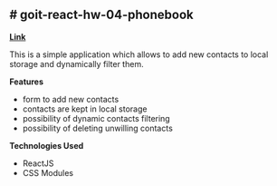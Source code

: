 <h2> # goit-react-hw-04-phonebook </h2>

**[Link](https://marcinwrembel.github.io/goit-react-hw-04-phonebook/)**


This is a simple application which allows to add new contacts to local storage and dynamically filter them.

**Features**

- form to add new contacts
- contacts are kept in local storage
- possibility of dynamic contacts filtering
- possibility of deleting unwilling contacts


**Technologies Used**

- ReactJS
- CSS Modules


